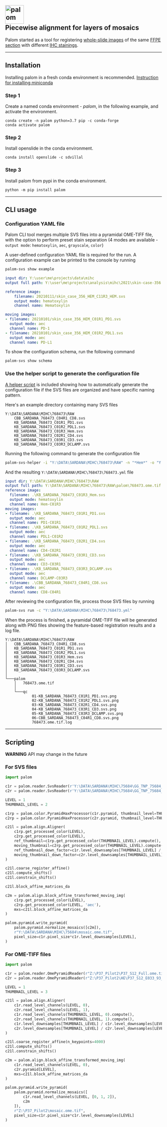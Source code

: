 <h2>
    <img alt="palom" height="60" src="palom-logo.svg">
    <br>
    Piecewise alignment for layers of mosaics
</h2>

Palom started as a tool for registering [whole-slide
images](https://en.wikipedia.org/wiki/Digital_pathology) of the same [FFPE
section](https://en.wikipedia.org/wiki/Histology#Sample_preparation) with
different [IHC stainings](https://en.wikipedia.org/wiki/Immunohistochemistry).

---

## Installation

Installing palom in a fresh conda environment is recommended. [Instruction for
installing miniconda](https://docs.conda.io/en/latest/miniconda.html)

### Step 1

Create a named conda environment - _palom_, in the following example, and activate the environment.

```
conda create -n palom python=3.7 pip -c conda-forge
conda activate palom
```

### Step 2

Install openslide in the conda environment.

```
conda install openslide -c sdvillal
```

### Step 3

Install palom from pypi in the conda environment.

```
python -m pip install palom
```

---

## CLI usage

### Configuration YAML file

Palom CLI tool merges multiple SVS files into a pyramidal OME-TIFF file, with
the option to perform preset stain separation (4 modes are available - `output
mode`: `hematoxylin`, `aec`, `grayscale`, `color`)

A user-defined configuration YAML file is required for the run. A configuration
example can be printed to the console by running

```bash
palom-svs show example
```

```yaml
input dir: Y:\user\me\projects\data\mihc
output full path: Y:\user\me\projects\analysis\mihc\2021\skin-case-356.ome.tif

reference image:
    filename: 20210111/skin_case_356_HEM_C11R3_HEM.svs
    output mode: hematoxylin
    channel name: Hematoxylin

moving images:
- filename: 20210101/skin_case_356_HEM_C01R1_PD1.svs
  output mode: aec
  channel name: PD-1
- filename: 20210101/skin_case_356_HEM_C01R2_PDL1.svs
  output mode: aec
  channel name: PD-L1
```

To show the configuration schema, run the following command

```bash
palom-svs show schema
```

### Use the helper script to generate the configuration file

[A helper
script](https://github.com/Yu-AnChen/palom/blob/main/palom/cli/helper.py) is
included showing how to automatically generate the configuration file if the SVS
files are organized and have specific naming pattern.

Here's an example directory containing many SVS files

```
Y:\DATA\SARDANA\MIHC\768473\RAW
    CBB_SARDANA_768473_C04R1_CD8.svs
    KB_SARDANA_768473_C01R1_PD1.svs
    KB_SARDANA_768473_C01R2_PDL1.svs
    KB_SARDANA_768473_C01R3_Hem.svs
    KB_SARDANA_768473_C02R1_CD4.svs
    KB_SARDANA_768473_C03R1_CD3.svs
    KB_SARDANA_768473_C03R3_DCLAMP.svs
```

Running the following command to generate the configuration file

```bash
palom-svs-helper -i "Y:\DATA\SARDANA\MIHC\768473\RAW" -n "*Hem*" -o "Y:\DATA\SARDANA\MIHC\768473\RAW\palom\768473.ome.tif" -c "Y:\DATA\SARDANA\MIHC\768473\768473.yml"
```

And the resulting `Y:\DATA\SARDANA\MIHC\768473\768473.yml` file 

```yaml
input dir: Y:\DATA\SARDANA\MIHC\768473\RAW
output full path: Y:\DATA\SARDANA\MIHC\768473\RAW\palom\768473.ome.tif
reference image:
  filename: .\KB_SARDANA_768473_C01R3_Hem.svs
  output mode: hematoxylin
  channel name: Hem-C01R3
moving images:
- filename: .\KB_SARDANA_768473_C01R1_PD1.svs
  output mode: aec
  channel name: PD1-C01R1
- filename: .\KB_SARDANA_768473_C01R2_PDL1.svs
  output mode: aec
  channel name: PDL1-C01R2
- filename: .\KB_SARDANA_768473_C02R1_CD4.svs
  output mode: aec
  channel name: CD4-C02R1
- filename: .\KB_SARDANA_768473_C03R1_CD3.svs
  output mode: aec
  channel name: CD3-C03R1
- filename: .\KB_SARDANA_768473_C03R3_DCLAMP.svs
  output mode: aec
  channel name: DCLAMP-C03R3
- filename: .\CBB_SARDANA_768473_C04R1_CD8.svs
  output mode: aec
  channel name: CD8-C04R1
```

After reviewing the configuration file, process those SVS files by running

```bash
palom-svs run -c "Y:\DATA\SARDANA\MIHC\768473\768473.yml"
```

When the process is finished, a pyramidal OME-TIFF file will be generated along
with PNG files showing the feature-based registration results and a log file. 

```
Y:\DATA\SARDANA\MIHC\768473\RAW
│   CBB_SARDANA_768473_C04R1_CD8.svs
│   KB_SARDANA_768473_C01R1_PD1.svs
│   KB_SARDANA_768473_C01R2_PDL1.svs
│   KB_SARDANA_768473_C01R3_Hem.svs
│   KB_SARDANA_768473_C02R1_CD4.svs
│   KB_SARDANA_768473_C03R1_CD3.svs
│   KB_SARDANA_768473_C03R3_DCLAMP.svs
│
└───palom
    │   768473.ome.tif
    │
    └───qc
            01-KB_SARDANA_768473_C01R1_PD1.svs.png
            02-KB_SARDANA_768473_C01R2_PDL1.svs.png
            03-KB_SARDANA_768473_C02R1_CD4.svs.png
            04-KB_SARDANA_768473_C03R1_CD3.svs.png
            05-KB_SARDANA_768473_C03R3_DCLAMP.svs.png
            06-CBB_SARDANA_768473_C04R1_CD8.svs.png
            768473.ome.tif.log
```

---

## Scripting

__WARNING__ API may change in the future

### For SVS files

```python
import palom

c1r = palom.reader.SvsReader(r'Y:\DATA\SARDANA\MIHC\75684\GG_TNP_75684_D21_C11R3_HEM.svs')
c2r = palom.reader.SvsReader(r'Y:\DATA\SARDANA\MIHC\75684\GG_TNP_75684_D23_C01R1_PD1.svs')

LEVEL = 1
THUMBNAIL_LEVEL = 2

c1rp = palom.color.PyramidHaxProcessor(c1r.pyramid, thumbnail_level=THUMBNAIL_LEVEL)
c2rp = palom.color.PyramidHaxProcessor(c2r.pyramid, thumbnail_level=THUMBNAIL_LEVEL)

c21l = palom.align.Aligner(
    c1rp.get_processed_color(LEVEL), 
    c2rp.get_processed_color(LEVEL),
    ref_thumbnail=c1rp.get_processed_color(THUMBNAIL_LEVEL).compute(),
    moving_thumbnail=c2rp.get_processed_color(THUMBNAIL_LEVEL).compute(),
    ref_thumbnail_down_factor=c1r.level_downsamples[THUMBNAIL_LEVEL] / c1r.level_downsamples[LEVEL],
    moving_thumbnail_down_factor=c2r.level_downsamples[THUMBNAIL_LEVEL] / c2r.level_downsamples[LEVEL]
)

c21l.coarse_register_affine()
c21l.compute_shifts()
c21l.constrain_shifts()

c21l.block_affine_matrices_da

c2m = palom.align.block_affine_transformed_moving_img(
    c1rp.get_processed_color(LEVEL),
    c2rp.get_processed_color(LEVEL, 'aec'),
    mxs=c21l.block_affine_matrices_da
)

palom.pyramid.write_pyramid(
    palom.pyramid.normalize_mosaics([c2m]),
    r"Y:\DATA\SARDANA\MIHC\75684\mosaic.ome.tif",
    pixel_size=c1r.pixel_size*c1r.level_downsamples[LEVEL],
)
```

### For OME-TIFF files

```python
import palom

c1r = palom.reader.OmePyramidReader(r"Z:\P37_Pilot2\P37_S12_Full.ome.tiff")
c2r = palom.reader.OmePyramidReader(r"Z:\P37_Pilot2\HE\P37_S12_E033_93_HE.ome.tiff")

LEVEL = 1
THUMBNAIL_LEVEL = 3

c21l = palom.align.Aligner(
    c1r.read_level_channels(LEVEL, 0),
    c2r.read_level_channels(LEVEL, 1),
    c1r.read_level_channels(THUMBNAIL_LEVEL, 0).compute(),
    c2r.read_level_channels(THUMBNAIL_LEVEL, 1).compute(),
    c1r.level_downsamples[THUMBNAIL_LEVEL] / c1r.level_downsamples[LEVEL],
    c2r.level_downsamples[THUMBNAIL_LEVEL] / c2r.level_downsamples[LEVEL]
)

c21l.coarse_register_affine(n_keypoints=4000)
c21l.compute_shifts()
c21l.constrain_shifts()

c2m = palom.align.block_affine_transformed_moving_img(
    c1r.read_level_channels(LEVEL, 0),
    c2r.pyramid[LEVEL],
    mxs=c21l.block_affine_matrices_da
)

palom.pyramid.write_pyramid(
    palom.pyramid.normalize_mosaics([
        c1r.read_level_channels(LEVEL, [0, 1, 2]),
        c2m
    ]),
    r"Z:\P37_Pilot2\mosaic.ome.tif",
    pixel_size=c1r.pixel_size*c1r.level_downsamples[LEVEL]
)
```
